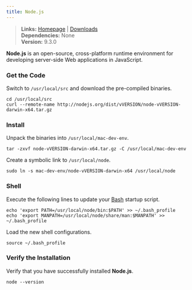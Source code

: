 ```yaml
---
title: Node.js
---
```


> **Links:** [Homepage](http://nodejs.org/) | [Downloads](https://nodejs.org/en/download/current/)  
> **Dependencies:** None  
> **Version:** <span id="version">9.3.0</span>

**Node.js** is an open-source, cross-platform runtime environment for developing server-side Web applications in JavaScript.


### Get the Code

Switch to `/usr/local/src` and download the pre-compiled binaries.

	cd /usr/local/src
	curl --remote-name http://nodejs.org/dist/vVERSION/node-vVERSION-darwin-x64.tar.gz


### Install

Unpack the binaries into `/usr/local/mac-dev-env`.

	tar -zxvf node-vVERSION-darwin-x64.tar.gz -C /usr/local/mac-dev-env

Create a symbolic link to `/usr/local/node`.

	sudo ln -s mac-dev-env/node-vVERSION-darwin-x64 /usr/local/node


### Shell

Execute the following lines to update your [Bash](http://en.wikipedia.org/wiki/Bash_%28Unix_shell%29) startup script.

	echo 'export PATH=/usr/local/node/bin:$PATH' >> ~/.bash_profile
	echo 'export MANPATH=/usr/local/node/share/man:$MANPATH' >> ~/.bash_profile

Load the new shell configurations.

	source ~/.bash_profile


### Verify the Installation

Verify that you have successfully installed **Node.js**.

	node --version
